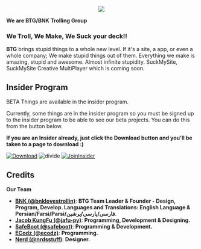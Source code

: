 <p align="center">
  <img src="https://raw.githubusercontent.com/BNK-Trolling-Group/.github/main/BTGBanner.png" />
  <div class="row" align="center">
</div>
</p>


**We are BTG/BNK Trolling Group**

### **We Troll, We Make, We Suck your deck!**!


**BTG** brings stupid things to a whole new level. If it's a site, a app, or even a whole company; We make stupid things out of them. Everything we make is amazing, stupid and awesome. Almost infinite stupidity. SuckMySite, SuckMySite Creative MultiPlayer which is coming soon.

## Insider Program

BETA Things are available in the insider program.

Currently, some things are in the insider program so you must be signed up to the insider program to be able to see our beta projects. You can do this from the button below.

**If you are an Insider already, just click the Download button and you'll be taken to a page to download :)**

[![Download](https://user-images.githubusercontent.com/74561130/137598555-649c77c7-1719-4aa3-8017-8b41283de730.png)]([https://github.com/Rise-Software/Rise-Media-Player/releases](https://external-content.duckduckgo.com/iu/?u=https%3A%2F%2Fyt3.ggpht.com%2Fa%2FAATXAJy3JiEs1yGDOb7GLtBTqd7kKrIhx3-yphknnQ%3Ds900-c-k-c0xffffffff-no-rj-mo&f=1&nofb=1&ipt=cee54e62c45f6ff4b2e4982481759dc285cf4715c8fc6672eaaa1bf877b00105&ipo=images))    ![divide](https://user-images.githubusercontent.com/74561130/137599566-866fef7d-967e-4ad1-91da-8014d1752b93.png)    [![JoinInsider](https://user-images.githubusercontent.com/74561130/137585885-7f98b4de-5067-41ee-bdb4-2a04fea4b90a.png)](https://insider.suckmy.site)    
## Credits

**Our Team**

* [**BNK (@bnklovestrollin)**](https://github.com/gamordoestrollin): **BTG Team Leader & Founder - Design, Program, Develop. Languages and Translations: English Language & Persian/Farsi/Parsi/فارسی/پارسی/پرشین**.
* [**Jacob KungFu (@jafu-py)**](https://github.com/jafu-py): **Programming, Development & Designing.**
* [**SafeBoot (@safeboot)**](https://github.com/safeboot): **Programming & Development.**
* [**ECodz (@ecodz)**](https://github.com/ecodz): **Programming.**
* [**Nerd (@nrdsstuff)**](https://github.com/nrdsstuff): **Designer.**
